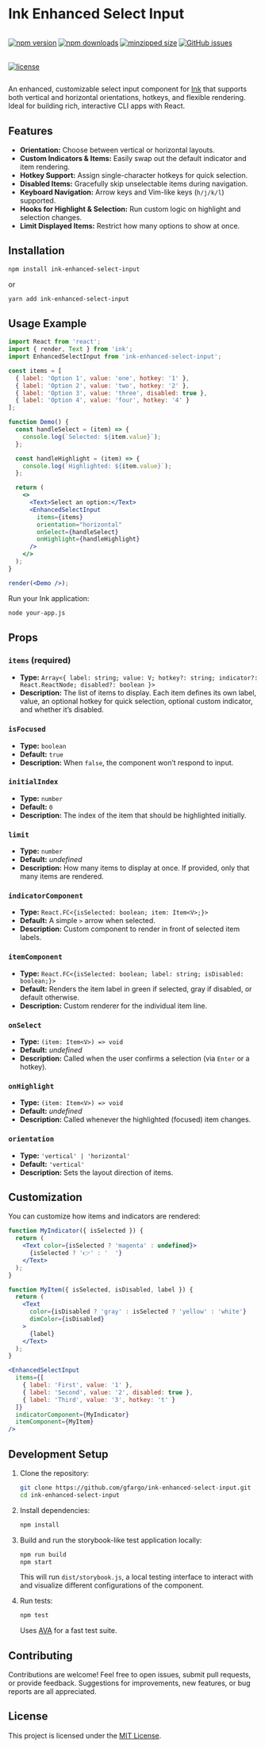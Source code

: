 # Ink Enhanced Select Input

<div style="display: flex; justify-content: center align-items: center; flex-wrap: wrap; gap: 0.2rem;">

[![npm version](https://img.shields.io/npm/v/ink-enhanced-select-input.svg)](https://www.npmjs.com/package/ink-enhanced-select-input)

<!-- **NPM Downloads (Monthly)**   -->
[![npm downloads](https://img.shields.io/npm/dm/ink-enhanced-select-input.svg)](https://www.npmjs.com/package/ink-enhanced-select-input)

[![minzipped size](https://img.shields.io/bundlephobia/minzip/ink-enhanced-select-input.svg)](https://bundlephobia.com/result?p=ink-enhanced-select-input)

[![GitHub issues](https://img.shields.io/github/issues/gfargo/ink-enhanced-select-input.svg)](https://github.com/gfargo/ink-enhanced-select-input/issues)

[![license](https://img.shields.io/github/license/gfargo/ink-enhanced-select-input.svg)](./LICENSE)
</div>

An enhanced, customizable select input component for [Ink](https://github.com/vadimdemedes/ink) that supports both vertical and horizontal orientations, hotkeys, and flexible rendering. Ideal for building rich, interactive CLI apps with React.

## Features

- **Orientation:** Choose between vertical or horizontal layouts.
- **Custom Indicators & Items:** Easily swap out the default indicator and item rendering.
- **Hotkey Support:** Assign single-character hotkeys for quick selection.
- **Disabled Items:** Gracefully skip unselectable items during navigation.
- **Keyboard Navigation:** Arrow keys and Vim-like keys (`h/j/k/l`) supported.
- **Hooks for Highlight & Selection:** Run custom logic on highlight and selection changes.
- **Limit Displayed Items:** Restrict how many options to show at once.

## Installation

```bash
npm install ink-enhanced-select-input
```

or

```bash
yarn add ink-enhanced-select-input
```

## Usage Example

```jsx
import React from 'react';
import { render, Text } from 'ink';
import EnhancedSelectInput from 'ink-enhanced-select-input';

const items = [
  { label: 'Option 1', value: 'one', hotkey: '1' },
  { label: 'Option 2', value: 'two', hotkey: '2' },
  { label: 'Option 3', value: 'three', disabled: true },
  { label: 'Option 4', value: 'four', hotkey: '4' }
];

function Demo() {
  const handleSelect = (item) => {
    console.log(`Selected: ${item.value}`);
  };

  const handleHighlight = (item) => {
    console.log(`Highlighted: ${item.value}`);
  };

  return (
    <>
      <Text>Select an option:</Text>
      <EnhancedSelectInput
        items={items}
        orientation="horizontal"
        onSelect={handleSelect}
        onHighlight={handleHighlight}
      />
    </>
  );
}

render(<Demo />);
```

Run your Ink application:

```bash
node your-app.js
```

## Props

### `items` (required)

- **Type:** `Array<{ label: string; value: V; hotkey?: string; indicator?: React.ReactNode; disabled?: boolean }>`
- **Description:** The list of items to display. Each item defines its own label, value, an optional hotkey for quick selection, optional custom indicator, and whether it’s disabled.

### `isFocused`

- **Type:** `boolean`
- **Default:** `true`
- **Description:** When `false`, the component won’t respond to input.

### `initialIndex`

- **Type:** `number`
- **Default:** `0`
- **Description:** The index of the item that should be highlighted initially.

### `limit`

- **Type:** `number`
- **Default:** *undefined*
- **Description:** How many items to display at once. If provided, only that many items are rendered.

### `indicatorComponent`

- **Type:** `React.FC<{isSelected: boolean; item: Item<V>;}>`
- **Default:** A simple `>` arrow when selected.
- **Description:** Custom component to render in front of selected item labels.

### `itemComponent`

- **Type:** `React.FC<{isSelected: boolean; label: string; isDisabled: boolean;}>`
- **Default:** Renders the item label in green if selected, gray if disabled, or default otherwise.
- **Description:** Custom renderer for the individual item line.

### `onSelect`

- **Type:** `(item: Item<V>) => void`
- **Default:** *undefined*
- **Description:** Called when the user confirms a selection (via `Enter` or a hotkey).

### `onHighlight`

- **Type:** `(item: Item<V>) => void`
- **Default:** *undefined*
- **Description:** Called whenever the highlighted (focused) item changes.

### `orientation`

- **Type:** `'vertical' | 'horizontal'`
- **Default:** `'vertical'`
- **Description:** Sets the layout direction of items.

## Customization

You can customize how items and indicators are rendered:

```jsx
function MyIndicator({ isSelected }) {
  return (
    <Text color={isSelected ? 'magenta' : undefined}>
      {isSelected ? '👉' : '  '}
    </Text>
  );
}

function MyItem({ isSelected, isDisabled, label }) {
  return (
    <Text
      color={isDisabled ? 'gray' : isSelected ? 'yellow' : 'white'}
      dimColor={isDisabled}
    >
      {label}
    </Text>
  );
}

<EnhancedSelectInput
  items={[
    { label: 'First', value: '1' },
    { label: 'Second', value: '2', disabled: true },
    { label: 'Third', value: '3', hotkey: 't' }
  ]}
  indicatorComponent={MyIndicator}
  itemComponent={MyItem}
/>
```

## Development Setup

1. Clone the repository:

   ```bash
   git clone https://github.com/gfargo/ink-enhanced-select-input.git
   cd ink-enhanced-select-input
   ```

2. Install dependencies:

   ```bash
   npm install
   ```

3. Build and run the storybook-like test application locally:

   ```bash
   npm run build
   npm start
   ```

   This will run `dist/storybook.js`, a local testing interface to interact with and visualize different configurations of the component.

4. Run tests:

   ```bash
   npm test
   ```

   Uses [AVA](https://github.com/avajs/ava) for a fast test suite.

## Contributing

Contributions are welcome! Feel free to open issues, submit pull requests, or provide feedback. Suggestions for improvements, new features, or bug reports are all appreciated.

## License

This project is licensed under the [MIT License](./LICENSE).

```
